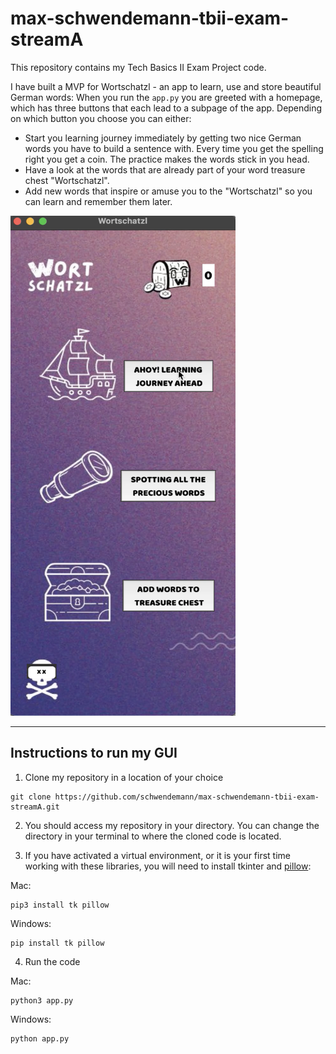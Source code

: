 # max-schwendemann-tbii-exam-streamA

This repository contains my Tech Basics II Exam Project code. 


I have built a MVP for Wortschatzl - an app to learn, use and store beautiful German words:
When you run the `app.py` you are greeted with a homepage, which has three buttons that each lead to a subpage of the app. Depending on which button you choose you can either:
- Start you learning journey immediately by getting two nice German words you have to build a sentence with. Every time you get the spelling right you get a coin. The practice makes the words stick in you head.
- Have a look at the words that are already part of your word treasure chest "Wortschatzl".
- Add new words that inspire or amuse you to the "Wortschatzl" so you can learn and remember them later.

<img src="./image/screenshot_homepage.png" width="360" height="800">

---
## Instructions to run my GUI

1. Clone my repository in a location of your choice
```
git clone https://github.com/schwendemann/max-schwendemann-tbii-exam-streamA.git
```
2. You should access my repository in your directory. You can change the directory in your terminal to where the cloned code is located.

3. If you have activated a virtual environment, or it is your first time working with these libraries, you will need to install tkinter and [pillow](https://pypi.org/project/pillow/):


Mac:
```
pip3 install tk pillow
```
Windows:
```
pip install tk pillow
```

4. Run the code

Mac:
```
python3 app.py
```
Windows:
```
python app.py
```
